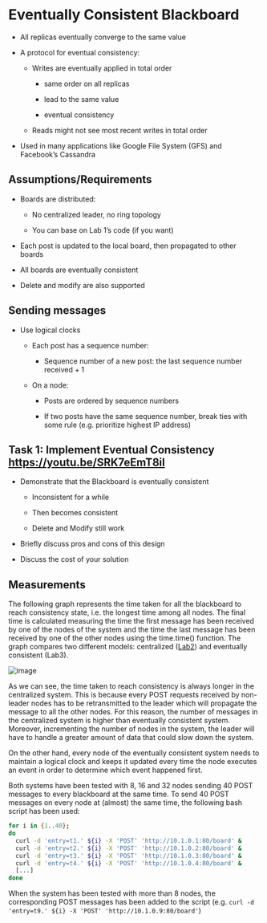 # Eventually Consistent Blackboard

* All replicas eventually converge to the same value

* A protocol for eventual consistency:

  * Writes are eventually applied in total order
  
    * same order on all replicas
    
    * lead to the same value
    
    * eventual consistency
    
  * Reads might not see most recent writes in total order
 
* Used in many applications like Google File System (GFS) and Facebook’s Cassandra

## Assumptions/Requirements

* Boards are distributed:

  * No centralized leader, no ring topology
 
  * You can base on Lab 1’s code (if you want)
 
* Each post is updated to the local board, then propagated to other boards

* All boards are eventually consistent

* Delete and modify are also supported

## Sending messages

* Use logical clocks

  * Each post has a sequence number:
  
    * Sequence number of a new post: the last sequence number received + 1
    
  * On a node:
  
    * Posts are ordered by sequence numbers
    
    * If two posts have the same sequence number, break ties with some rule (e.g. prioritize highest IP address)

## Task 1: Implement Eventual Consistency https://youtu.be/SRK7eEmT8iI

* Demonstrate that the Blackboard is eventually consistent

  * Inconsistent for a while
  
  * Then becomes consistent
  
  * Delete and Modify still work
  
* Briefly discuss pros and cons of this design

* Discuss the cost of your solution

## Measurements

The following graph represents the time taken for all the blackboard to reach consistency state, i.e. the longest time among all nodes. The final time is calculated measuring the time the first message has been received by one of the nodes of the system and the time the last message has been received by one of the other nodes using the time.time() function. The graph compares two different models: centralized ([Lab2](https://github.com/ddellagiacoma/distributedsystems-2017-assignment-2)) and eventually consistent (Lab3).

![image](https://user-images.githubusercontent.com/24565161/37825370-e1fcd01c-2e8f-11e8-8069-1ae6e0a88a2a.png)

As we can see, the time taken to reach consistency is always longer in the centralized system. This is because every POST requests received by non-leader nodes has to be retransmitted to the leader which will propagate the message to all the other nodes. For this reason, the number of messages in the centralized system is higher than eventually consistent system. Moreover, incrementing the number of nodes in the system, the leader will have to handle a greater amount of data that could slow down the system.

On the other hand, every node of the eventually consistent system needs to maintain a logical clock and keeps it updated every time the node executes an event in order to determine which event happened first.

Both systems have been tested with 8, 16 and 32 nodes sending 40 POST messages to every blackboard at the same time. To send 40 POST messages on every node at (almost) the same time, the following bash script has been used:

```bash
for i in {1..40};
do
  curl -d 'entry=t1.' ${i} -X 'POST' 'http://10.1.0.1:80/board' &
  curl -d 'entry=t2.' ${i} -X 'POST' 'http://10.1.0.2:80/board' &
  curl -d 'entry=t3.' ${i} -X 'POST' 'http://10.1.0.3:80/board' &
  curl -d 'entry=t4.' ${i} -X 'POST' 'http://10.1.0.4:80/board' &
  [...]
done
```

When the system has been tested with more than 8 nodes, the corresponding POST messages has been added to the script (e.g. ``` curl -d 'entry=t9.' ${i} -X 'POST' 'http://10.1.0.9:80/board' ```)
